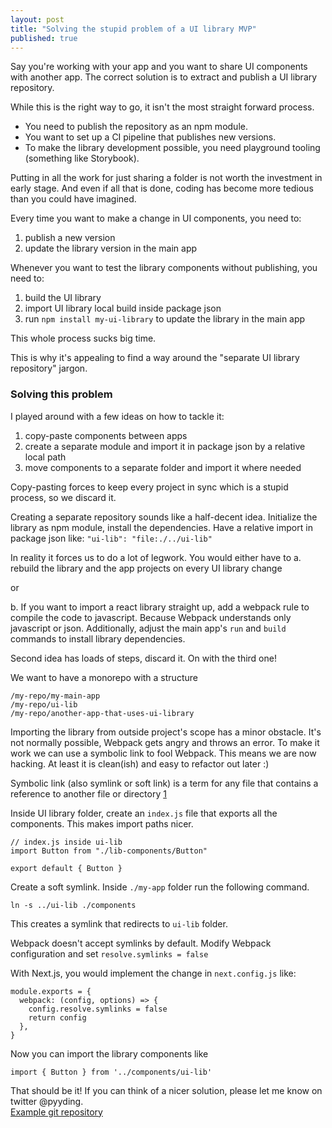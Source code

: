 ```yaml
---
layout: post
title: "Solving the stupid problem of a UI library MVP"
published: true
---
```

Say you're working with your app and you want to share UI components with another app. The correct solution is to extract and publish a UI library repository. 

While this is the right way to go, it isn't the most straight forward process. 
* You need to publish the repository as an npm module. 
* You want to set up a CI pipeline that publishes new versions. 
* To make the library development possible, you need playground tooling (something like Storybook). 

Putting in all the work for just sharing a folder is not worth the investment in early stage. 
And even if all that is done, coding has become more tedious than you could have imagined. 

Every time you want to make a change in UI components, you need to:
1. publish a new version
2. update the library version in the main app

Whenever you want to test the library components without publishing, you need to:
1. build the UI library
2. import UI library local build inside package json
3. run `npm install my-ui-library` to update the library in the main app

This whole process sucks big time.

This is why it's appealing to find a way around the "separate UI library repository" jargon.

### Solving this problem

I played around with a few ideas on how to tackle it: 

1. copy-paste components between apps
2. create a separate module and import it in package json by a relative local path
3. move components to a separate folder and import it where needed

Copy-pasting forces to keep every project in sync which is a stupid process, so we discard it. 

Creating a separate repository sounds like a half-decent idea. Initialize the library as npm module, install the dependencies. Have a relative import in package json like:
`"ui-lib": "file:./../ui-lib"`

In reality it forces us to do a lot of legwork. You would either have to 
a. rebuild the library and the app projects on every UI library change 

or

b. If you want to import a react library straight up, add a webpack rule to compile the code to javascript. 
Because Webpack understands only javascript or json. Additionally, adjust the main app's `run` and `build` commands to install library dependencies. 

Second idea has loads of steps, discard it. On with the third one!

We want to have a monorepo with a structure 
```
/my-repo/my-main-app
/my-repo/ui-lib
/my-repo/another-app-that-uses-ui-library
```

Importing the library from outside project's scope has a minor obstacle. It's not normally possible, Webpack gets angry and throws an error. 
To make it work we can use a symbolic link to fool Webpack. This means we are now hacking. At least it is clean(ish) and easy to refactor out later :) 

Symbolic link (also symlink or soft link) is a term for any file that contains a reference to another file or directory [1](
https://pubs.opengroup.org/onlinepubs/009695399/basedefs/xbd_chap04.html#tag_04_11)

Inside UI library folder, create an `index.js` file that exports all the components. This makes import paths nicer.

```
// index.js inside ui-lib
import Button from "./lib-components/Button" 

export default { Button }
```

Create a soft symlink. Inside `./my-app` folder run the following command.

```ln -s ../ui-lib ./components```

This creates a symlink that redirects to `ui-lib` folder.

Webpack doesn't accept symlinks by default. Modify Webpack configuration and set `resolve.symlinks = false`

With Next.js, you would implement the change in `next.config.js` like:

```
module.exports = {
  webpack: (config, options) => {
    config.resolve.symlinks = false
    return config
  },
}
```

Now you can import the library components like

```import { Button } from '../components/ui-lib'```

That should be it! If you can think of a nicer solution, please let me know on twitter @pyyding.
<br/>
[Example git repository](https://github.com/pyyding/ui-lib-example)
